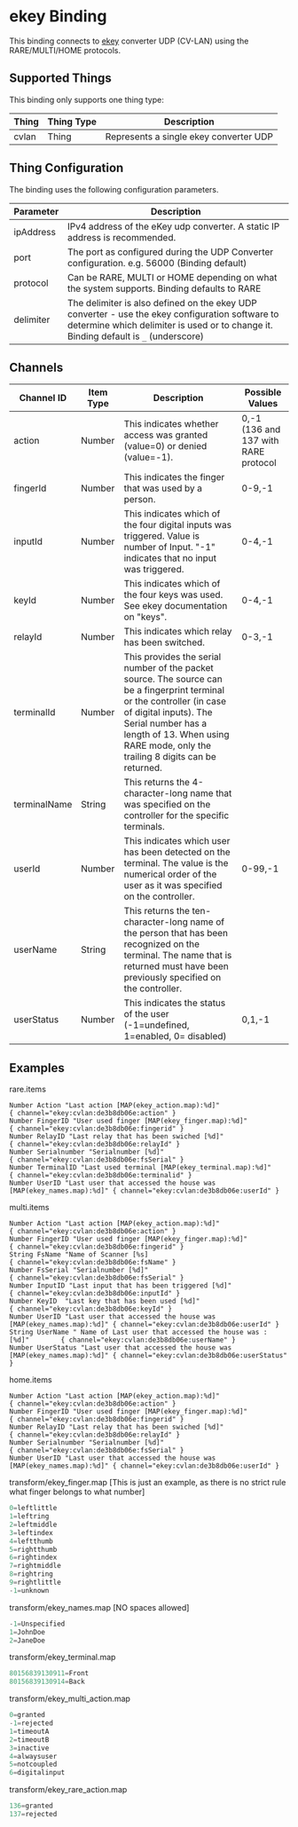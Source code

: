 # ekey Binding

This binding connects to [ekey](https://ekey.net/) converter UDP (CV-LAN) using the RARE/MULTI/HOME protocols.

## Supported Things

This binding only supports one thing type:

| Thing       | Thing Type | Description                                 |
|-------------|------------|---------------------------------------------|
| cvlan | Thing      | Represents a single ekey converter UDP |

## Thing Configuration

The binding uses the following configuration parameters.

| Parameter | Description                                                    |
|-----------|----------------------------------------------------------------|
| ipAddress | IPv4 address of the eKey udp converter.  A static IP address is recommended.|
| port      | The port as configured during the UDP Converter configuration.  e.g. 56000 (Binding default)     |
| protocol  | Can be RARE, MULTI or HOME depending on what the system supports. Binding defaults to RARE  |
| delimiter | The delimiter is also defined on the ekey UDP converter - use the ekey configuration software to determine which delimiter is used or to change it.  Binding default is `_` (underscore)  |


## Channels

| Channel ID      | Item Type          | Description                                            | Possible Values                                         |
|-----------------|--------------------|--------------------------------------------------------|---------------------------------------------------------|
| action          | Number             | This indicates whether access was granted (value=0) or denied (value=-1).   | 0,-1 (136 and 137 with RARE protocol                                                 |
| fingerId        | Number             | This indicates the finger that was used by a person. | 0-9,-1                                  |
| inputId         | Number             | This indicates which of the four digital inputs was triggered. Value is number of Input. "-1" indicates that no input was triggered. | 0-4,-1                                               |
| keyId           | Number             | This indicates which of the four keys was used. See ekey documentation on "keys". | 0-4,-1                               |
| relayId         | Number             | This indicates which relay has been switched. | 0-3,-1                               |
| terminalId      | Number | This provides the serial number of the packet source. The source can be a fingerprint terminal or the controller (in case of digital inputs). The Serial number has a length of 13. When using RARE mode, only the trailing 8 digits can be returned. |                              |
| terminalName    | String |  This returns the 4-character-long name that was specified on the controller for the specific terminals. |                                                         |
| userId | Number | This indicates which user has been detected on the terminal. The value is the numerical order of the user as it was specified on the controller. | 0-99,-1                                                        |
| userName        | String             | This returns the ten-character-long name of the person that has been recognized on the terminal. The name that is returned must have been previously specified on the controller. |                                                   |
| userStatus      | Number             | This indicates the status of the user (-1=undefined, 1=enabled, 0= disabled) | 0,1,-1                                          |

## Examples

rare.items

```
Number Action "Last action [MAP(ekey_action.map):%d]"                          { channel="ekey:cvlan:de3b8db06e:action" }
Number FingerID "User used finger [MAP(ekey_finger.map):%d]"                   { channel="ekey:cvlan:de3b8db06e:fingerid" }
Number RelayID "Last relay that has been swiched [%d]"                         { channel="ekey:cvlan:de3b8db06e:relayId" }
Number Serialnumber "Serialnumber [%d]"                                        { channel="ekey:cvlan:de3b8db06e:fsSerial" }
Number TerminalID "Last used terminal [MAP(ekey_terminal.map):%d]"             { channel="ekey:cvlan:de3b8db06e:terminalid" }
Number UserID "Last user that accessed the house was [MAP(ekey_names.map):%d]" { channel="ekey:cvlan:de3b8db06e:userId" }
```

multi.items

```
Number Action "Last action [MAP(ekey_action.map):%d]"                          { channel="ekey:cvlan:de3b8db06e:action" }
Number FingerID "User used finger [MAP(ekey_finger.map):%d]"                   { channel="ekey:cvlan:de3b8db06e:fingerid" }
String FsName "Name of Scanner [%s]                                            { channel="ekey:cvlan:de3b8db06e:fsName" }
Number FsSerial "Serialnumber [%d]"                                            { channel="ekey:cvlan:de3b8db06e:fsSerial" }
Number InputID "Last input that has been triggered [%d]"                       { channel="ekey:cvlan:de3b8db06e:inputId" }
Number KeyID  "Last key that has been used [%d]"                               { channel="ekey:cvlan:de3b8db06e:keyId" }
Number UserID "Last user that accessed the house was [MAP(ekey_names.map):%d]" { channel="ekey:cvlan:de3b8db06e:userId" }
String UserName " Name of Last user that accessed the house was : [%d]"        { channel="ekey:cvlan:de3b8db06e:userName" }
Number UserStatus "Last user that accessed the house was [MAP(ekey_names.map):%d]" { channel="ekey:cvlan:de3b8db06e:userStatus" }
```

home.items

```
Number Action "Last action [MAP(ekey_action.map):%d]"                          { channel="ekey:cvlan:de3b8db06e:action" }
Number FingerID "User used finger [MAP(ekey_finger.map):%d]"                   { channel="ekey:cvlan:de3b8db06e:fingerid" }
Number RelayID "Last relay that has been swiched [%d]"                         { channel="ekey:cvlan:de3b8db06e:relayId" }
Number Serialnumber "Serialnumber [%d]"                                        { channel="ekey:cvlan:de3b8db06e:fsSerial" }
Number UserID "Last user that accessed the house was [MAP(ekey_names.map):%d]" { channel="ekey:cvlan:de3b8db06e:userId" }
```

transform/ekey_finger.map [This is just an example, as there is no strict rule what finger belongs to what number]

```javascript
0=leftlittle
1=leftring
2=leftmiddle
3=leftindex
4=leftthumb
5=rightthumb
6=rightindex
7=rightmiddle
8=rightring
9=rightlittle
-1=unknown
```

transform/ekey_names.map [NO spaces allowed]

```javascript
-1=Unspecified
1=JohnDoe
2=JaneDoe
```

transform/ekey_terminal.map

```javascript
80156839130911=Front
80156839130914=Back
```

transform/ekey_multi_action.map

```javascript
0=granted
-1=rejected
1=timeoutA
2=timeoutB
3=inactive
4=alwaysuser
5=notcoupled
6=digitalinput
```

transform/ekey_rare_action.map

```javascript
136=granted
137=rejected
```



